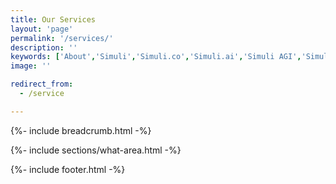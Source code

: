 ```yaml
---
title: Our Services
layout: 'page'
permalink: '/services/'
description: ''
keywords: ['About','Simuli','Simuli.co','Simuli.ai','Simuli AGI','Simuli.com','Simuli Hardware','Hardware','Chips','Hardware Chips','Intelligent computing','Self Driving Hardware','Self Driving Chips','Self Driving Application','Energy efficient Chips','Artificial General Intelligence','Artificial Intelligence chips','Energy efficient Artificial Intelligence chips','Nueromorphic computing','Hypervectors','Hypervector','Hypervector computing','Hypervector chips','Intelligent semiconductors','Vertical Scaling chips','Memory efficient chips','Breakthrough semiconductors','Metaverse Chips','Metaverse semiconductors','Mining chips','low energy mining chips','Crypto chips','Crypto mining chips']
image: ''

redirect_from:
  - /service

---
```



<!-- Start Breadcrumb
		============================================= -->
{%- include breadcrumb.html -%}
<!-- End  Breadcrumb -->

<!-- Start What We Do
		============================================= -->
{%- include sections/what-area.html -%}
<!-- End What We Do -->

<!-- Start Subscribe
		============================================= -->
<!-- {%- include sections/subscribe.html -%} -->
<!-- End Subscribe -->


<!-- Start Subscribe
		============================================= -->
{%- include footer.html -%}
<!-- End Subscribe -->
